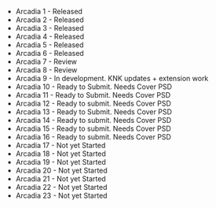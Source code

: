 * Arcadia 1 - Released
* Arcadia 2 - Released
* Arcadia 3 - Released
* Arcadia 4 - Released
* Arcadia 5 - Released
* Arcadia 6 - Released
* Arcadia 7 - Review
* Arcadia 8 - Review
* Arcadia 9 - In development. KNK updates + extension work
* Arcadia 10 - Ready to Submit. Needs Cover PSD
* Arcadia 11 - Ready to Submit. Needs Cover PSD
* Arcadia 12 - Ready to submit. Needs Cover PSD
* Arcadia 13 - Ready to Submit. Needs Cover PSD
* Arcadia 14 - Ready to submit. Needs Cover PSD
* Arcadia 15 - Ready to submit. Needs Cover PSD
* Arcadia 16 - Ready to submit. Needs Cover PSD
* Arcadia 17 - Not yet Started
* Arcadia 18 - Not yet Started
* Arcadia 19 - Not yet Started
* Arcadia 20 - Not yet Started
* Arcadia 21 - Not yet Started
* Arcadia 22 - Not yet Started
* Arcadia 23 - Not yet Started
